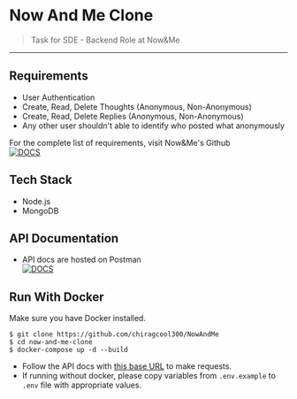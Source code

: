 # Now And Me Clone

> <Subtitle>
> Task for SDE - Backend Role at Now&Me

---

## Requirements

- User Authentication
- Create, Read, Delete Thoughts (Anonymous, Non-Anonymous)
- Create, Read, Delete Replies (Anonymous, Non-Anonymous)
- Any other user shouldn't able to identify who posted what anonymously

For the complete list of requirements, visit Now&Me's Github\
 [![DOCS](https://img.shields.io/badge/Now&Me%20GitHub-see%20requirements-black?style=flat-square&logo=github)](https://github.com/nowandme/backend-developer-task)

## Tech Stack

- Node.js
- MongoDB

## API Documentation

- API docs are hosted on Postman\
  [![DOCS](https://img.shields.io/badge/Documentation-see%20docs-green?style=flat-square&logo=postman)](https://documenter.getpostman.com/view/8339014/2s7Z12EP9t)

## Run With Docker

Make sure you have Docker installed.

```
$ git clone https://github.com/chiragcool300/NowAndMe
$ cd now-and-me-clone
$ docker-compose up -d --build
```

- Follow the API docs with [this base URL](http://localhost:5000/api/v1) to make requests.
- If running without docker, please copy variables from `.env.example` to `.env` file with appropriate values.
